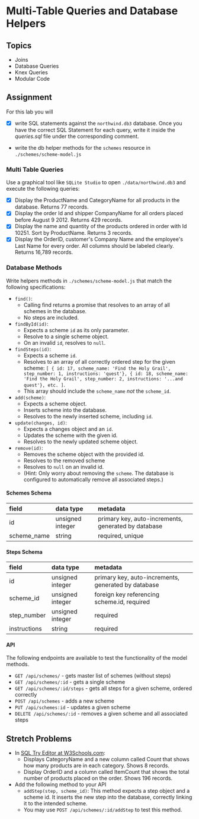 # Multi-Table Queries and Database Helpers

## Topics

-   Joins
-   Database Queries
-   Knex Queries
-   Modular Code

## Assignment

For this lab you will

-   [x] write SQL statements against the `northwind.db3` database. Once you have the correct SQL Statement for each query, write it inside the _queries.sql_ file under the corresponding comment.
-   write the db helper methods for the `schemes` resource in `./schemes/scheme-model.js`

### Multi Table Queries

Use a graphical tool like `SQLite Studio` to open `./data/northwind.db3` and execute the following queries:

-   [x] Display the ProductName and CategoryName for all products in the database. Returns 77 records.
-   [x] Display the order Id and shipper CompanyName for all orders placed before August 9 2012. Returns 429 records.
-   [x] Display the name and quantity of the products ordered in order with Id 10251. Sort by ProductName. Returns 3 records.
-   [x] Display the OrderID, customer's Company Name and the employee's Last Name for every order. All columns should be labeled clearly. Returns 16,789 records.

### Database Methods

Write helpers methods in `./schemes/scheme-model.js` that match the following specifications:

-   `find()`:
    -   Calling find returns a promise that resolves to an array of all schemes in the database.
    -   No steps are included.
-   `findById(id)`:
    -   Expects a scheme `id` as its only parameter.
    -   Resolve to a single scheme object.
    -   On an invalid `id`, resolves to `null`.
-   `findSteps(id)`:
    -   Expects a scheme `id`.
    -   Resolves to an array of all correctly ordered step for the given scheme: `[ { id: 17, scheme_name: 'Find the Holy Grail', step_number: 1, instructions: 'quest'}, { id: 18, scheme_name: 'Find the Holy Grail', step_number: 2, instructions: '...and quest'}, etc. ]`.
    -   This array should include the `scheme_name` _not_ the `scheme_id`.
-   `add(scheme)`:
    -   Expects a scheme object.
    -   Inserts scheme into the database.
    -   Resolves to the newly inserted scheme, including `id`.
-   `update(changes, id)`:
    -   Expects a changes object and an `id`.
    -   Updates the scheme with the given id.
    -   Resolves to the newly updated scheme object.
-   `remove(id)`:
    -   Removes the scheme object with the provided id.
    -   Resolves to the removed scheme
    -   Resolves to `null` on an invalid id.
    -   (Hint: Only worry about removing the `scheme`. The database is configured to automatically remove all associated steps.)

#### Schemes Schema

| field       | data type        | metadata                                            |
| :---------- | :--------------- | :-------------------------------------------------- |
| id          | unsigned integer | primary key, auto-increments, generated by database |
| scheme_name | string           | required, unique                                    |

#### Steps Schema

| field        | data type        | metadata                                            |
| :----------- | :--------------- | :-------------------------------------------------- |
| id           | unsigned integer | primary key, auto-increments, generated by database |
| scheme_id    | unsigned integer | foreign key referencing scheme.id, required         |
| step_number  | unsigned integer | required                                            |
| instructions | string           | required                                            |

#### API

The following endpoints are available to test the functionality of the model methods.

-   `GET /api/schemes/` - gets master list of schemes (without steps)
-   `GET /api/schemes/:id` - gets a single scheme
-   `GET /api/schemes/:id/steps` - gets all steps for a given scheme, ordered correctly
-   `POST /api/schemes` - adds a new scheme
-   `PUT /api/schemes:id` - updates a given scheme
-   `DELETE /api/schemes/:id` - removes a given scheme and all associated steps

## Stretch Problems

-   In [SQL Try Editor at W3Schools.com](https://www.w3schools.com/Sql/tryit.asp?filename=trysql_select_top):
    -   Displays CategoryName and a new column called Count that shows how many products are in each category. Shows 8 records.
    -   Display OrderID and a column called ItemCount that shows the total number of products placed on the order. Shows 196 records.
-   Add the following method to your API
    -   `addStep(step, scheme_id)`: This method expects a step object and a scheme id. It inserts the new step into the database, correctly linking it to the intended scheme.
    -   You may use `POST /api/schemes/:id/addStep` to test this method.

